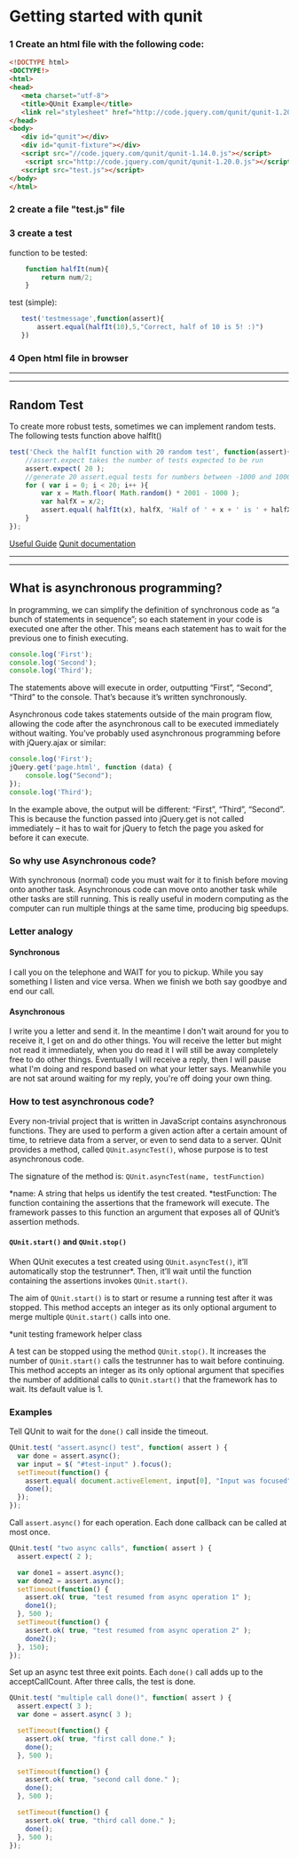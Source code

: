 # Getting started with qunit

### 1 Create an html file with the following code:

```html
<!DOCTYPE html>
<DOCTYPE!>
<html>
<head>
   <meta charset="utf-8">
   <title>QUnit Example</title>
   <link rel="stylesheet" href="http://code.jquery.com/qunit/qunit-1.20.0.css">
</head>
<body>
   <div id="qunit"></div>
   <div id="qunit-fixture"></div>
   <script src="//code.jquery.com/qunit/qunit-1.14.0.js"></script>
    <script src="http://code.jquery.com/qunit/qunit-1.20.0.js"></script>
   <script src="test.js"></script>
</body>
</html>
```


### 2 create a file "test.js" file


### 3 create a test
function to be tested:
```js
    function halfIt(num){
        return num/2;
    }
```
test (simple):
```js
   test('testmessage',function(assert){
       assert.equal(halfIt(10),5,"Correct, half of 10 is 5! :)")
   })
```

### 4 Open html file in browser
----------------
----------------

## Random Test

To create more robust tests, sometimes we can implement random tests. The following tests function above halfIt()



```js
test('Check the halfIt function with 20 random test', function(assert){
    //assert.expect takes the number of tests expected to be run
    assert.expect( 20 );
    //generate 20 assert.equal tests for numbers between -1000 and 1000
    for ( var i = 0; i < 20; i++ ){
        var x = Math.floor( Math.random() * 2001 - 1000 );
        var halfX = x/2;
        assert.equal( halfIt(x), halfX, 'Half of ' + x + ' is ' + halfX + ':)');
    }
});
```



[Useful Guide](http://www.sitepoint.com/getting-started-qunit/)
[Qunit documentation](http://qunitjs.com/)

----------------
-----
## What is asynchronous programming?
In programming, we can simplify the definition of synchronous code as “a bunch of statements in sequence”; so each statement in your code is executed one after the other. This means each statement has to wait for the previous one to finish executing.

```javascript
console.log('First');
console.log('Second');
console.log('Third');
```
The statements above will execute in order, outputting “First”, “Second”, “Third” to the console. That’s because it’s written synchronously.

Asynchronous code takes statements outside of the main program flow, allowing the code after the asynchronous call to be executed immediately without waiting. You’ve probably used asynchronous programming before with jQuery.ajax or similar:

```javascript
console.log('First');
jQuery.get('page.html', function (data) {
    console.log("Second");
});
console.log('Third');
```
In the example above, the output will be different: “First”, “Third”, “Second”. This is because the function passed into jQuery.get is not called immediately – it has to wait for jQuery to fetch the page you asked for before it can execute.

### So why use Asynchronous code?
With synchronous (normal) code you must wait for it to finish before moving onto another task. Asynchronous code can move onto another task while other tasks are still running. This is really useful in modern computing as the computer can run multiple things at the same time, producing big speedups.

### Letter analogy
#### Synchronous
I call you on the telephone and WAIT for you to pickup. While you say something I listen and vice versa. When we finish we both say goodbye and end our call.

#### Asynchronous
I write you a letter and send it. In the meantime I don't wait around for you to receive it, I get on and do other things. You will receive the letter but might not read it immediately, when you do read it I will still be away completely free to do other things. Eventually I will receive a reply, then I will pause what I'm doing and respond based on what your letter says. Meanwhile you are not sat around waiting for my reply, you're off doing your own thing.

### How to test asynchronous code?
Every non-trivial project that is written in JavaScript contains asynchronous functions. They are used to perform a given action after a certain amount of time, to retrieve data from a server, or even to send data to a server. QUnit provides a method, called ```QUnit.asyncTest()```, whose purpose is to test asynchronous code.

The signature of the method is:
```QUnit.asyncTest(name, testFunction)```

*name: A string that helps us identify the test created.
*testFunction: The function containing the assertions that the framework will execute. The framework passes to this function an argument that exposes all of QUnit’s assertion methods.

#### ```QUnit.start()``` and ```QUnit.stop()```

When QUnit executes a test created using ```QUnit.asyncTest()```, it’ll automatically stop the testrunner*. Then, it’ll wait until the function containing the assertions invokes ```QUnit.start()```.

The aim of ```QUnit.start()``` is to start or resume a running test after it was stopped. This method accepts an integer as its only optional argument to merge multiple ```QUnit.start()``` calls into one.

*unit testing framework helper class

A test can be stopped using the method ```QUnit.stop()```. It increases the number of ```QUnit.start()``` calls the testrunner has to wait before continuing. This method accepts an integer as its only optional argument that specifies the number of additional calls to ```QUnit.start()``` that the framework has to wait. Its default value is 1.

### Examples
Tell QUnit to wait for the ```done()``` call inside the timeout.

``` javascript
QUnit.test( "assert.async() test", function( assert ) {
  var done = assert.async();
  var input = $( "#test-input" ).focus();
  setTimeout(function() {
    assert.equal( document.activeElement, input[0], "Input was focused" );
    done();
  });
});
```

Call ``assert.async()`` for each operation. Each done callback can be called at most once.


```javascript
QUnit.test( "two async calls", function( assert ) {
  assert.expect( 2 );

  var done1 = assert.async();
  var done2 = assert.async();
  setTimeout(function() {
    assert.ok( true, "test resumed from async operation 1" );
    done1();
  }, 500 );
  setTimeout(function() {
    assert.ok( true, "test resumed from async operation 2" );
    done2();
  }, 150);
});
```

Set up an async test three exit points. Each ```done()``` call adds up to the acceptCallCount. After three calls, the test is done.

```javascript
QUnit.test( "multiple call done()", function( assert ) {
  assert.expect( 3 );
  var done = assert.async( 3 );

  setTimeout(function() {
    assert.ok( true, "first call done." );
    done();
  }, 500 );

  setTimeout(function() {
    assert.ok( true, "second call done." );
    done();
  }, 500 );

  setTimeout(function() {
    assert.ok( true, "third call done." );
    done();
  }, 500 );
});
```
